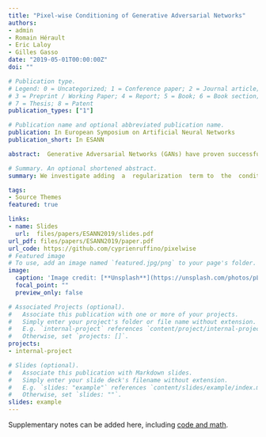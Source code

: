 ```yaml
---
title: "Pixel-wise Conditioning of Generative Adversarial Networks"
authors:
- admin
- Romain Hérault
- Eric Laloy
- Gilles Gasso
date: "2019-05-01T00:00:00Z"
doi: ""

# Publication type.
# Legend: 0 = Uncategorized; 1 = Conference paper; 2 = Journal article;
# 3 = Preprint / Working Paper; 4 = Report; 5 = Book; 6 = Book section;
# 7 = Thesis; 8 = Patent
publication_types: ["1"]

# Publication name and optional abbreviated publication name.
publication: In European Symposium on Artificial Neural Networks
publication_short: In ESANN

abstract:  Generative Adversarial Networks (GANs) have proven successful for unsupervised image generation. Several works extended GANs to image inpainting by conditioning the generation with parts of the image one wants to reconstruct. However, these methods have limitations in settings where only a small subset of the image pixels is known beforehand. In this paper, we study the effectiveness of conditioning GANs by adding an explicit regularization term to enforce pixel-wise conditions when very few pixel values are provided. In addition, we also investigate the influence of this regularization term on the quality of the generated images and the satisfaction of the conditions. Conducted experiments on MNIST and FashionMNIST show evidence that this regularization term allows for controlling the trade-off between quality of the generated images and constraint satisfaction.

# Summary. An optional shortened abstract.
summary: We investigate adding  a  regularization  term to  the  conditioning  of  GANs  to  deal  with  cases  where  a  small  subset  of the  image  is  known  beforehand.

tags:
- Source Themes
featured: true

links:
- name: Slides
  url:  files/papers/ESANN2019/slides.pdf
url_pdf: files/papers/ESANN2019/paper.pdf
url_code: https://github.com/cyprienruffino/pixelwise
# Featured image
# To use, add an image named `featured.jpg/png` to your page's folder. 
image:
  caption: 'Image credit: [**Unsplash**](https://unsplash.com/photos/pLCdAaMFLTE)'
  focal_point: ""
  preview_only: false

# Associated Projects (optional).
#   Associate this publication with one or more of your projects.
#   Simply enter your project's folder or file name without extension.
#   E.g. `internal-project` references `content/project/internal-project/index.md`.
#   Otherwise, set `projects: []`.
projects:
- internal-project

# Slides (optional).
#   Associate this publication with Markdown slides.
#   Simply enter your slide deck's filename without extension.
#   E.g. `slides: "example"` references `content/slides/example/index.md`.
#   Otherwise, set `slides: ""`.
slides: example
---
```



Supplementary notes can be added here, including [code and math](https://sourcethemes.com/academic/docs/writing-markdown-latex/).

